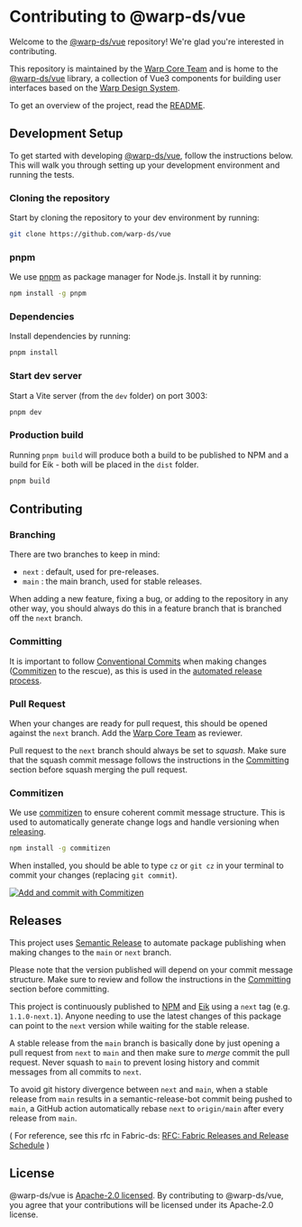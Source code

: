 # Contributing to @warp-ds/vue

Welcome to the [@warp-ds/vue](https://github.com/warp-ds/vue) repository!
We're glad you're interested in contributing.

This repository is maintained by the [Warp Core Team](https://github.com/orgs/warp-ds/teams/warp-core-team)
and is home to the [@warp-ds/vue](https://www.npmjs.com/package/@warp-ds/vue) library,
a collection of Vue3 components for building user interfaces based on the
[Warp Design System](https://github.com/warp-ds/).

To get an overview of the project, read the [README](README.md).


## Development Setup

To get started with developing [@warp-ds/vue](https://github.com/warp-ds/vue), follow the instructions below.
This will walk you through setting up your development environment and running the tests.


### Cloning the repository

Start by cloning the repository to your dev environment by running:

```sh
git clone https://github.com/warp-ds/vue
```


### pnpm

We use [pnpm](https://pnpm.io/) as package manager for Node.js.
Install it by running:

```sh
npm install -g pnpm
```


### Dependencies

Install dependencies by running:

```sh
pnpm install
```


### Start dev server

Start a Vite server (from the `dev` folder) on port 3003:
```sh
pnpm dev
```


### Production build

Running `pnpm build` will produce both a build to be published to NPM and a build for Eik - both will be placed in the `dist` folder.

```sh
pnpm build
```


## Contributing

### Branching

There are two branches to keep in mind:
- `next` : default, used for pre-releases.
- `main` : the main branch, used for stable releases.

When adding a new feature, fixing a bug, or adding to the repository in any other way,
you should always do this in a feature branch that is branched off the `next` branch.

### Committing

It is important to follow [Conventional Commits](https://www.conventionalcommits.org/) when making changes ([Commitizen](#commitizen) to the rescue),
as this is used in the [automated release process](#releases).

### Pull Request

When your changes are ready for pull request, this should be opened against the `next` branch.
Add the [Warp Core Team](https://github.com/orgs/warp-ds/teams/warp-core-team) as reviewer.

Pull request to the `next` branch should always be set to *squash*.
Make sure that the squash commit message follows the instructions in the [Committing](#committing) section before squash merging the pull request.

### Commitizen

We use [commitizen](https://github.com/commitizen/cz-cli) to ensure coherent commit message structure.
This is used to automatically generate change logs and handle versioning when [releasing](#releases).

```sh
npm install -g commitizen
```

When installed, you should be able to type `cz` or `git cz` in your terminal to commit your changes (replacing
`git commit`).

[![Add and commit with Commitizen](https://github.com/commitizen/cz-cli/raw/master/meta/screenshots/add-commit.png)](https://github.com/commitizen/cz-cli/raw/master/meta/screenshots/add-commit.png)


## Releases

This project uses [Semantic Release](https://github.com/semantic-release/semantic-release) to automate package
publishing when making changes to the `main` or `next` branch.

Please note that the version published will depend on your commit message structure.
Make sure to review and follow the instructions in the [Committing](#committing) section before committing.

This project is continuously published to [NPM](https://www.npmjs.com/package/@warp-ds/vue) and [Eik](https://assets.finn.no/pkg/@warp-ds/vue) using a `next` tag (e.g. `1.1.0-next.1`).
Anyone needing to use the latest changes of this package can point to the `next` version while waiting for the stable release.

A stable release from the `main` branch is basically done by just opening a pull request from `next` to `main` and then make sure to _merge_ commit the pull request.
Never squash to `main` to prevent losing history and commit messages from all commits to `next`.

To avoid git history divergence between `next` and `main`,
when a stable release from `main` results in a semantic-release-bot commit being pushed to `main`,
a GitHub action automatically rebase `next` to `origin/main` after every release from `main`.

( For reference, see this rfc in Fabric-ds: [RFC: Fabric Releases and Release Schedule](https://github.com/fabric-ds/issues/blob/779d59723993c13d62374516259602d967da56ca/rfcs/0004-releases.md) )

## License

@warp-ds/vue is [Apache-2.0 licensed](https://github.com/warp-ds/vue/blob/main/LICENSE).
By contributing to @warp-ds/vue, you agree that your contributions will be licensed under its Apache-2.0 license.